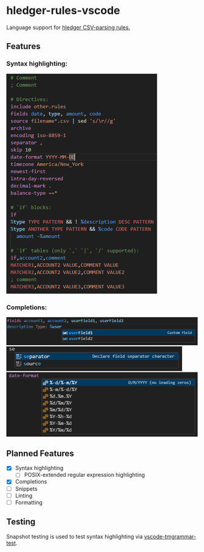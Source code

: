 # hledger-rules-vscode

Language support for
[hledger CSV-parsing rules.](https://hledger.org/1.50/hledger.html#csv)

## Features
### Syntax highlighting:
![syntax highlighting for hledger rules](resources/demo/syntax-highlighting.png)

### Completions:
![completion suggestions for custom fields](resources/demo/custom-field-completion.png)
![completion suggestions for directives](resources/demo/directive-completion.png)
![completion suggestions for date-format](resources/demo/date-format-completions.png)
## Planned Features
- [x] Syntax highlighting
  - [ ] POSIX-extended regular expression highlighting
- [x] Completions
- [ ] Snippets
- [ ] Linting
- [ ] Formatting

## Testing

Snapshot testing is used to test syntax highlighting via
[vscode-tmgrammar-test](https://github.com/PanAeon/vscode-tmgrammar-test).
